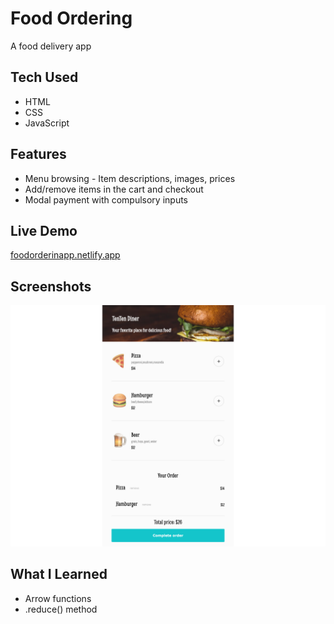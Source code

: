 # Food Ordering

A food delivery app

## Tech Used

- HTML
- CSS
- JavaScript

## Features

- Menu browsing - Item descriptions, images, prices
- Add/remove items in the cart and checkout
- Modal payment with compulsory inputs

## Live Demo

[foodorderinapp.netlify.app](https://foodorderinapp.netlify.app/)

## Screenshots

<a href="foodOrdering.png">
    <img src="foodOrdering.png" alt="Learning Journal screenshot" width="600"/>
  </a>

## What I Learned

- Arrow functions
- .reduce() method
